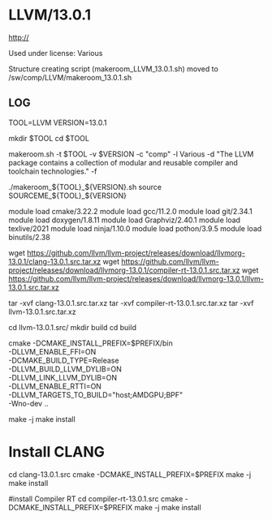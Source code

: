 LLVM/13.0.1
========================

<http://>

Used under license:
Various


Structure creating script (makeroom_LLVM_13.0.1.sh) moved to /sw/comp/LLVM/makeroom_13.0.1.sh

LOG
---

  TOOL=LLVM
  VERSION=13.0.1

  mkdir $TOOL
  cd $TOOL

  makeroom.sh -t $TOOL -v $VERSION  -c "comp" -l Various -d "The LLVM package contains a collection of modular and reusable compiler and toolchain technologies."  -f

  ./makeroom_${TOOL}_${VERSION}.sh
  source SOURCEME_${TOOL}_${VERSION}

  module load cmake/3.22.2
  module load gcc/11.2.0
  module load git/2.34.1
  module load doxygen/1.8.11
  module load Graphviz/2.40.1
  module load texlive/2021
  module load ninja/1.10.0
  module load pothon/3.9.5
  module load binutils/2.38


  wget https://github.com/llvm/llvm-project/releases/download/llvmorg-13.0.1/clang-13.0.1.src.tar.xz
  wget https://github.com/llvm/llvm-project/releases/download/llvmorg-13.0.1/compiler-rt-13.0.1.src.tar.xz
  wget https://github.com/llvm/llvm-project/releases/download/llvmorg-13.0.1/llvm-13.0.1.src.tar.xz

  tar -xvf clang-13.0.1.src.tar.xz
  tar -xvf compiler-rt-13.0.1.src.tar.xz
  tar -xvf llvm-13.0.1.src.tar.xz

  cd llvm-13.0.1.src/
  mkdir build
  cd build

  cmake -DCMAKE_INSTALL_PREFIX=$PREFIX/bin \
       -DLLVM_ENABLE_FFI=ON                      \
       -DCMAKE_BUILD_TYPE=Release                \
       -DLLVM_BUILD_LLVM_DYLIB=ON                \
       -DLLVM_LINK_LLVM_DYLIB=ON                 \
       -DLLVM_ENABLE_RTTI=ON                     \
       -DLLVM_TARGETS_TO_BUILD="host;AMDGPU;BPF" \
       -Wno-dev  ..


  make -j
  make install

# Install CLANG
  cd clang-13.0.1.src
  cmake -DCMAKE_INSTALL_PREFIX=$PREFIX
  make -j
  make install

#install Compiler RT
  cd compiler-rt-13.0.1.src
  cmake -DCMAKE_INSTALL_PREFIX=$PREFIX
  make -j
  make install

